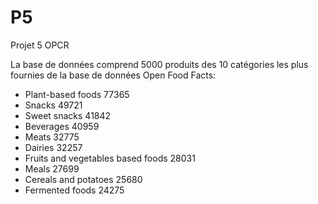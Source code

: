 # P5
Projet 5 OPCR

La base de données comprend 5000 produits des 10 catégories les plus fournies de la base de données Open Food Facts:
- Plant-based foods 77365
- Snacks 49721
- Sweet snacks 41842
- Beverages 40959
- Meats 32775
- Dairies 32257
- Fruits and vegetables based foods 28031
- Meals 27699
- Cereals and potatoes 25680
- Fermented foods 24275

